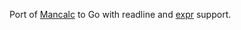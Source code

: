 Port of [Mancalc](https://github.com/kensmith/mancalc) to Go with readline and [expr](https://expr-lang.org/docs/language-definition) support.
